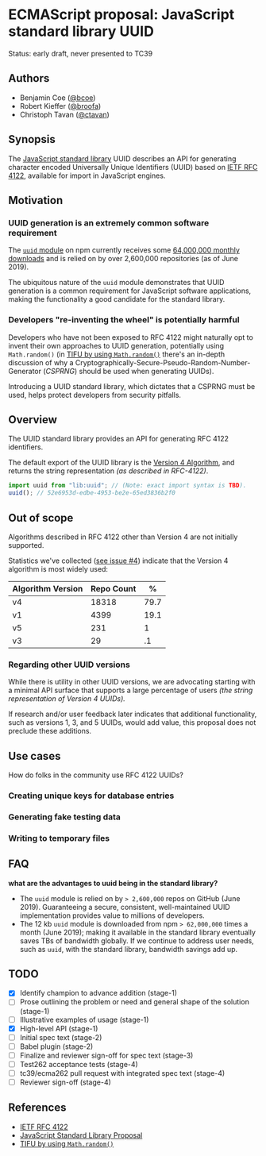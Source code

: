 # ECMAScript proposal: JavaScript standard library UUID

Status: early draft, never presented to TC39

## Authors

- Benjamin Coe ([@bcoe](https://github.com/bcoe))
- Robert Kieffer ([@broofa](https://github.com/broofa))
- Christoph Tavan ([@ctavan](https://github.com/ctavan))

## Synopsis

The [JavaScript standard library][standard-library-proposal] UUID describes an API for generating
character encoded Universally Unique Identifiers (UUID) based on [IETF RFC 4122][rfc-4122],
available for import in JavaScript engines.

## Motivation

### UUID generation is an extremely common software requirement

The [`uuid` module](https://www.npmjs.com/package/uuid) on npm currently receives some
[64,000,000 monthly downloads](https://npm-stat.com/charts.html?package=uuid) and is relied on by
over 2,600,000 repositories (as of June 2019).

The ubiquitous nature of the `uuid` module demonstrates that UUID generation is a common
requirement for JavaScript software applications, making the functionality a good candidate for the
standard library.

### Developers "re-inventing the wheel" is potentially harmful

Developers who have not been exposed to RFC 4122 might naturally opt to invent their own approaches
to UUID generation, potentially using `Math.random()` (in [TIFU by using `Math.random()`][tifu]
there's an in-depth discussion of why a Cryptographically-Secure-Pseudo-Random-Number-Generator
(_CSPRNG_) should be used when generating UUIDs).

Introducing a UUID standard library, which dictates that a CSPRNG must be used, helps protect
developers from security pitfalls.

## Overview

The UUID standard library provides an API for generating RFC 4122 identifiers.

The default export of the UUID library is the
[Version 4 Algorithm](https://tools.ietf.org/html/rfc4122#section-4.4), and returns the string
representation _(as described in RFC-4122)_.

```js
import uuid from "lib:uuid"; // (Note: exact import syntax is TBD).
uuid(); // 52e6953d-edbe-4953-be2e-65ed3836b2f0
```

## Out of scope

Algorithms described in RFC 4122 other than Version 4 are not initially supported.

Statistics we've collected
([see issue #4](https://github.com/bcoe/proposal-standard-module-uuid/issues/4)) indicate that the
Version 4 algorithm is most widely used:

| Algorithm Version | Repo Count | %    |
| ----------------- | ---------- | ---- |
| v4                | 18318      | 79.7 |
| v1                | 4399       | 19.1 |
| v5                | 231        | 1    |
| v3                | 29         | .1   |

### Regarding other UUID versions

While there is utility in other UUID versions, we are advocating starting with a minimal API
surface that supports a large percentage of users _(the string representation of Version 4 UUIDs)._

If research and/or user feedback later indicates that additional functionality, such as versions 1,
3, and 5 UUIDs, would add value, this proposal does not preclude these additions.

## Use cases

How do folks in the community use RFC 4122 UUIDs?

### Creating unique keys for database entries

### Generating fake testing data

### Writing to temporary files

## FAQ

**what are the advantages to uuid being in the standard library?**

- The `uuid` module is relied on by `> 2,600,000` repos on GitHub (June 2019). Guaranteeing a
  secure, consistent, well-maintained UUID implementation provides value to millions of developers.
- The 12 kb `uuid` module is downloaded from npm `> 62,000,000` times a month (June 2019); making
  it available in the standard library eventually saves TBs of bandwidth globally. If we continue
  to address user needs, such as `uuid`, with the standard library, bandwidth savings add up.

## TODO

- [x] Identify champion to advance addition (stage-1)
- [ ] Prose outlining the problem or need and general shape of the solution (stage-1)
- [ ] Illustrative examples of usage (stage-1)
- [x] High-level API (stage-1)
- [ ] Initial spec text (stage-2)
- [ ] Babel plugin (stage-2)
- [ ] Finalize and reviewer sign-off for spec text (stage-3)
- [ ] Test262 acceptance tests (stage-4)
- [ ] tc39/ecma262 pull request with integrated spec text (stage-4)
- [ ] Reviewer sign-off (stage-4)

## References

- [IETF RFC 4122][rfc-4122]
- [JavaScript Standard Library Proposal][standard-library-proposal]
- [TIFU by using `Math.random()`][tifu]

[rfc-4122]: https://tools.ietf.org/html/rfc4122
[standard-library-proposal]: https://github.com/tc39/proposal-javascript-standard-library
[tifu]: https://medium.com/@betable/tifu-by-using-math-random-f1c308c4fd9d
